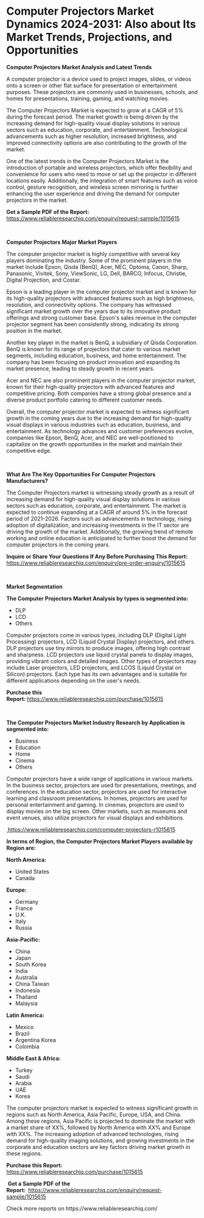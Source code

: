 <p><h1>Computer Projectors Market Dynamics 2024-2031: Also about Its Market Trends, Projections, and Opportunities</h1></p><p><strong>Computer Projectors Market Analysis and Latest Trends</strong></p>
<p><p>A computer projector is a device used to project images, slides, or videos onto a screen or other flat surface for presentation or entertainment purposes. These projectors are commonly used in businesses, schools, and homes for presentations, training, gaming, and watching movies.</p><p>The Computer Projectors Market is expected to grow at a CAGR of 5% during the forecast period. The market growth is being driven by the increasing demand for high-quality visual display solutions in various sectors such as education, corporate, and entertainment. Technological advancements such as higher resolution, increased brightness, and improved connectivity options are also contributing to the growth of the market.</p><p>One of the latest trends in the Computer Projectors Market is the introduction of portable and wireless projectors, which offer flexibility and convenience for users who need to move or set up the projector in different locations easily. Additionally, the integration of smart features such as voice control, gesture recognition, and wireless screen mirroring is further enhancing the user experience and driving the demand for computer projectors in the market.</p></p>
<p><strong>Get a Sample PDF of the Report:&nbsp;</strong> <a href="https://www.reliableresearchiq.com/enquiry/request-sample/1015615">https://www.reliableresearchiq.com/enquiry/request-sample/1015615</a></p>
<p>&nbsp;</p>
<p><strong>Computer Projectors Major Market Players</strong></p>
<p><p>The computer projector market is highly competitive with several key players dominating the industry. Some of the prominent players in the market include Epson, Qisda (BenQ), Acer, NEC, Optoma, Canon, Sharp, Panasonic, Vivitek, Sony, ViewSonic, LG, Dell, BARCO, Infocus, Christie, Digital Projection, and Costar.</p><p>Epson is a leading player in the computer projector market and is known for its high-quality projectors with advanced features such as high brightness, resolution, and connectivity options. The company has witnessed significant market growth over the years due to its innovative product offerings and strong customer base. Epson's sales revenue in the computer projector segment has been consistently strong, indicating its strong position in the market.</p><p>Another key player in the market is BenQ, a subsidiary of Qisda Corporation. BenQ is known for its range of projectors that cater to various market segments, including education, business, and home entertainment. The company has been focusing on product innovation and expanding its market presence, leading to steady growth in recent years.</p><p>Acer and NEC are also prominent players in the computer projector market, known for their high-quality projectors with advanced features and competitive pricing. Both companies have a strong global presence and a diverse product portfolio catering to different customer needs.</p><p>Overall, the computer projector market is expected to witness significant growth in the coming years due to the increasing demand for high-quality visual displays in various industries such as education, business, and entertainment. As technology advances and customer preferences evolve, companies like Epson, BenQ, Acer, and NEC are well-positioned to capitalize on the growth opportunities in the market and maintain their competitive edge.</p></p>
<p>&nbsp;</p>
<p><strong>What Are The Key Opportunities For Computer Projectors Manufacturers?</strong></p>
<p><p>The Computer Projectors market is witnessing steady growth as a result of increasing demand for high-quality visual display solutions in various sectors such as education, corporate, and entertainment. The market is expected to continue expanding at a CAGR of around 5% in the forecast period of 2021-2026. Factors such as advancements in technology, rising adoption of digitalization, and increasing investments in the IT sector are driving the growth of the market. Additionally, the growing trend of remote working and online education is anticipated to further boost the demand for computer projectors in the coming years.</p></p>
<p><strong>Inquire or Share Your Questions If Any Before Purchasing This Report:</strong> <a href="https://www.reliableresearchiq.com/enquiry/pre-order-enquiry/1015615">https://www.reliableresearchiq.com/enquiry/pre-order-enquiry/1015615</a></p>
<p>&nbsp;</p>
<p><strong>Market Segmentation</strong></p>
<p><strong>The Computer Projectors Market Analysis by types is segmented into:</strong></p>
<p><ul><li>DLP</li><li>LCD</li><li>Others</li></ul></p>
<p><p>Computer projectors come in various types, including DLP (Digital Light Processing) projectors, LCD (Liquid Crystal Display) projectors, and others. DLP projectors use tiny mirrors to produce images, offering high contrast and sharpness. LCD projectors use liquid crystal panels to display images, providing vibrant colors and detailed images. Other types of projectors may include Laser projectors, LED projectors, and LCOS (Liquid Crystal on Silicon) projectors. Each type has its own advantages and is suitable for different applications depending on the user's needs.</p></p>
<p><strong>Purchase this Report:&nbsp;</strong><a href="https://www.reliableresearchiq.com/purchase/1015615">https://www.reliableresearchiq.com/purchase/1015615</a></p>
<p>&nbsp;</p>
<p><strong>The Computer Projectors Market Industry Research by Application is segmented into:</strong></p>
<p><ul><li>Business</li><li>Education</li><li>Home</li><li>Cinema</li><li>Others</li></ul></p>
<p><p>Computer projectors have a wide range of applications in various markets. In the business sector, projectors are used for presentations, meetings, and conferences. In the education sector, projectors are used for interactive learning and classroom presentations. In homes, projectors are used for personal entertainment and gaming. In cinemas, projectors are used to display movies on the big screen. Other markets, such as museums and event venues, also utilize projectors for visual displays and exhibitions.</p></p>
<p><a href="https://www.reliableresearchiq.com/computer-projectors-r1015615">&nbsp;https://www.reliableresearchiq.com/computer-projectors-r1015615</a></p>
<p><strong>In terms of Region, the Computer Projectors Market Players available by Region are:</strong></p>
<p>
    <p> <strong> North America: </strong>
        <ul>
            <li>United States</li>
            <li>Canada</li>
        </ul>
        </p> 
    <p> <strong> Europe: </strong>
        <ul>
            <li>Germany</li>
            <li>France</li>
            <li>U.K.</li>
            <li>Italy</li>
            <li>Russia</li>
        </ul>
        </p> 
    <p> <strong> Asia-Pacific: </strong>
        <ul>
            <li>China</li>
            <li>Japan</li>
            <li>South Korea</li>
            <li>India</li>
            <li>Australia</li>
            <li>China Taiwan</li>
            <li>Indonesia</li>
            <li>Thailand</li>
            <li>Malaysia</li>
        </ul>
        </p> 
    <p> <strong> Latin America: </strong>
        <ul>
            <li>Mexico</li>
            <li>Brazil</li>
            <li>Argentina Korea</li>
            <li>Colombia</li>
        </ul>
        </p> 
    <p> <strong> Middle East & Africa: </strong>
        <ul>
            <li>Turkey</li>
            <li>Saudi</li>
            <li>Arabia</li>
            <li>UAE</li>
            <li>Korea</li>
        </ul>
    </p>
    </p>
<p><p>The computer projectors market is expected to witness significant growth in regions such as North America, Asia Pacific, Europe, USA, and China. Among these regions, Asia Pacific is projected to dominate the market with a market share of XX%, followed by North America with XX% and Europe with XX%. The increasing adoption of advanced technologies, rising demand for high-quality imaging solutions, and growing investments in the corporate and education sectors are key factors driving market growth in these regions.</p></p>
<p><strong>Purchase this Report: </strong><a href="https://www.reliableresearchiq.com/purchase/1015615">https://www.reliableresearchiq.com/purchase/1015615</a></p>
<p>&nbsp;<strong>Get a Sample PDF of the Report:&nbsp;&nbsp;</strong><a href="https://www.reliableresearchiq.com/enquiry/request-sample/1015615">https://www.reliableresearchiq.com/enquiry/request-sample/1015615</a></p>
<p><strong></strong></p>
<p>Check more reports on https://www.reliableresearchiq.com/</p>